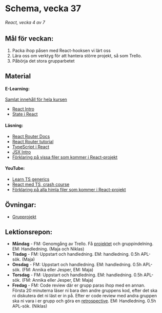 # Schema, vecka 37

###### React, vecka 4 av 7

## Mål för veckan:
1. Packa ihop påsen med React-hooksen vi lärt oss
2. Lära oss om verktyg för att hantera större projekt, så som Trello.
3. Påbörja det stora grupparbetet

## Material
#### E-Learning:
[Samlat innehåll för hela kursen](https://github.com/Lexicon-Frontend-2024/e-learning-material)
* [React Intro](https://app.pluralsight.com/library/courses/react-what-is/table-of-contents)
* [State i React](https://app.pluralsight.com/ilx/video-courses/clips/9ae849e3-419e-43d2-b6c1-12b2f4bf3b68)

#### Läsning:
* [React Router Docs](https://reactrouter.com/en/main)
* [React Router tutorial](https://reactrouter.com/en/main/start/tutorial)
* [TypeScript i React](https://react.dev/learn/typescript)
* [JSX Intro](https://legacy.reactjs.org/docs/introducing-jsx.html)
* [Förklaring på vissa filer som kommer i React-projekt](https://dev.to/vyan/understanding-vite-flow-and-structure-in-a-react-project-2e84)

#### YouTube:
* [Learn TS generics](https://www.youtube.com/watch?v=EcCTIExsqmI)
* [React med TS, crash course](https://www.youtube.com/watch?v=TPACABQTHvM)
* [Förklaring på alla himla filer som kommer i React-projekt](https://www.youtube.com/watch?v=VfhRDGhAFi0)

## Övningar:
* [Grupprojekt](https://github.com/Lexicon-Frontend-2024/grupprojekt-react/)
  
## Lektionsrepon:
* **Måndag** - FM: Genomgång av Trello. Få [projektet](https://github.com/Lexicon-Frontend-2024/grupprojekt-react/) och gruppindelning. EM: Handledning. (Maja och Niklas)
* **Tisdag** - FM: Uppstart och handledning. EM: handledning. 0.5h APL-sök. (Maja)
* **Onsdag** - FM: Uppstart och handledning. EM: handledning. 0.5h APL-sök. (FM: Annika eller Jesper, EM: Maja)
* **Torsdag** - FM: Uppstart och handledning. EM: handledning. 0.5h APL-sök. (FM: Annika eller Jesper, EM: Maja)
* **Fredag** - FM: Code review där er grupp paras ihop med en annan. Första 20 minuterna läser ni bara den andre gruppens kod, efter det ska ni diskutera det ni läst er in på. Efter er code review med andra gruppen ska ni vara i er grupp och göra en [retrospective](https://www.scrum.org/resources/what-is-a-sprint-retrospective). EM: Handledning. 0.5h APL-sök. (Niklas)
